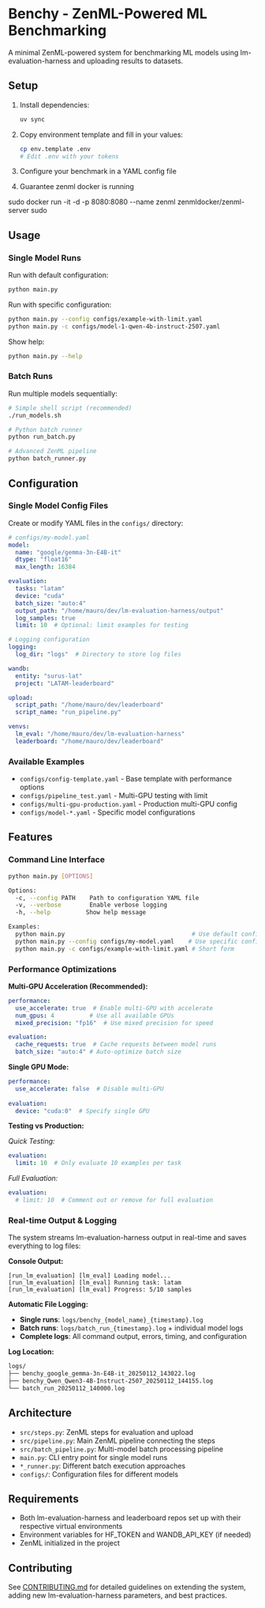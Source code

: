 # Benchy - ZenML-Powered ML Benchmarking

A minimal ZenML-powered system for benchmarking ML models using lm-evaluation-harness and uploading results to datasets.

## Setup

1. Install dependencies:
   ```bash
   uv sync
   ```

2. Copy environment template and fill in your values:
   ```bash
   cp env.template .env
   # Edit .env with your tokens
   ```

3. Configure your benchmark in a YAML config file
4. Guarantee zenml docker is running

  sudo docker run -it -d -p 8080:8080 --name zenml zenmldocker/zenml-server
sudo
## Usage

### Single Model Runs

Run with default configuration:
```bash
python main.py
```

Run with specific configuration:
```bash
python main.py --config configs/example-with-limit.yaml
python main.py -c configs/model-1-qwen-4b-instruct-2507.yaml
```

Show help:
```bash
python main.py --help
```

### Batch Runs

Run multiple models sequentially:
```bash
# Simple shell script (recommended)
./run_models.sh

# Python batch runner
python run_batch.py

# Advanced ZenML pipeline
python batch_runner.py
```

## Configuration

### Single Model Config Files

Create or modify YAML files in the `configs/` directory:

```yaml
# configs/my-model.yaml
model:
  name: "google/gemma-3n-E4B-it"
  dtype: "float16" 
  max_length: 16384

evaluation:
  tasks: "latam"
  device: "cuda"
  batch_size: "auto:4"
  output_path: "/home/mauro/dev/lm-evaluation-harness/output"
  log_samples: true
  limit: 10  # Optional: limit examples for testing

# Logging configuration
logging:
  log_dir: "logs"  # Directory to store log files

wandb:
  entity: "surus-lat"
  project: "LATAM-leaderboard"

upload:
  script_path: "/home/mauro/dev/leaderboard"
  script_name: "run_pipeline.py"

venvs:
  lm_eval: "/home/mauro/dev/lm-evaluation-harness"
  leaderboard: "/home/mauro/dev/leaderboard"
```

### Available Examples

- `configs/config-template.yaml` - Base template with performance options
- `configs/pipeline_test.yaml` - Multi-GPU testing with limit
- `configs/multi-gpu-production.yaml` - Production multi-GPU config
- `configs/model-*.yaml` - Specific model configurations

## Features

### Command Line Interface

```bash
python main.py [OPTIONS]

Options:
  -c, --config PATH    Path to configuration YAML file
  -v, --verbose        Enable verbose logging  
  -h, --help          Show help message

Examples:
  python main.py                                    # Use default config.yaml
  python main.py --config configs/my-model.yaml    # Use specific config
  python main.py -c configs/example-with-limit.yaml # Short form
```

### Performance Optimizations

**Multi-GPU Acceleration (Recommended):**
```yaml
performance:
  use_accelerate: true  # Enable multi-GPU with accelerate
  num_gpus: 4          # Use all available GPUs
  mixed_precision: "fp16"  # Use mixed precision for speed

evaluation:
  cache_requests: true  # Cache requests between model runs
  batch_size: "auto:4" # Auto-optimize batch size
```

**Single GPU Mode:**
```yaml
performance:
  use_accelerate: false  # Disable multi-GPU
  
evaluation:
  device: "cuda:0"  # Specify single GPU
```

**Testing vs Production:**

*Quick Testing:*
```yaml
evaluation:
  limit: 10  # Only evaluate 10 examples per task
```

*Full Evaluation:*
```yaml
evaluation:
  # limit: 10  # Comment out or remove for full evaluation
```

### Real-time Output & Logging

The system streams lm-evaluation-harness output in real-time and saves everything to log files:

**Console Output:**
```
[run_lm_evaluation] [lm_eval] Loading model...
[run_lm_evaluation] [lm_eval] Running task: latam
[run_lm_evaluation] [lm_eval] Progress: 5/10 samples
```

**Automatic File Logging:**
- **Single runs**: `logs/benchy_{model_name}_{timestamp}.log`
- **Batch runs**: `logs/batch_run_{timestamp}.log` + individual model logs
- **Complete logs**: All command output, errors, timing, and configuration

**Log Location:**
```bash
logs/
├── benchy_google_gemma-3n-E4B-it_20250112_143022.log
├── benchy_Qwen_Qwen3-4B-Instruct-2507_20250112_144155.log
└── batch_run_20250112_140000.log
```

## Architecture

- `src/steps.py`: ZenML steps for evaluation and upload
- `src/pipeline.py`: Main ZenML pipeline connecting the steps
- `src/batch_pipeline.py`: Multi-model batch processing pipeline
- `main.py`: CLI entry point for single model runs
- `*_runner.py`: Different batch execution approaches
- `configs/`: Configuration files for different models

## Requirements

- Both lm-evaluation-harness and leaderboard repos set up with their respective virtual environments
- Environment variables for HF_TOKEN and WANDB_API_KEY (if needed)
- ZenML initialized in the project

## Contributing

See [CONTRIBUTING.md](CONTRIBUTING.md) for detailed guidelines on extending the system, adding new lm-evaluation-harness parameters, and best practices.